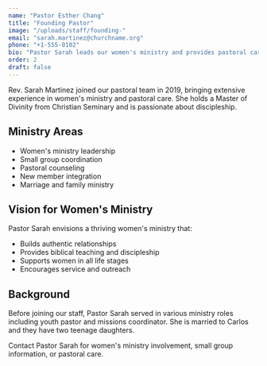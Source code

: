 ```yaml
---
name: "Pastor Esther Chang"
title: "Founding Pastor"
image: "/uploads/staff/founding-"
email: "sarah.martinez@churchname.org"
phone: "+1-555-0102"
bio: "Pastor Sarah leads our women's ministry and provides pastoral care with a heart for discipleship and community building."
order: 2
draft: false
---
```


Rev. Sarah Martinez joined our pastoral team in 2019, bringing extensive experience in women's ministry and pastoral care. She holds a Master of Divinity from Christian Seminary and is passionate about discipleship.

## Ministry Areas

- Women's ministry leadership
- Small group coordination
- Pastoral counseling
- New member integration
- Marriage and family ministry

## Vision for Women's Ministry

Pastor Sarah envisions a thriving women's ministry that:
- Builds authentic relationships
- Provides biblical teaching and discipleship
- Supports women in all life stages
- Encourages service and outreach

## Background

Before joining our staff, Pastor Sarah served in various ministry roles including youth pastor and missions coordinator. She is married to Carlos and they have two teenage daughters.

Contact Pastor Sarah for women's ministry involvement, small group information, or pastoral care.